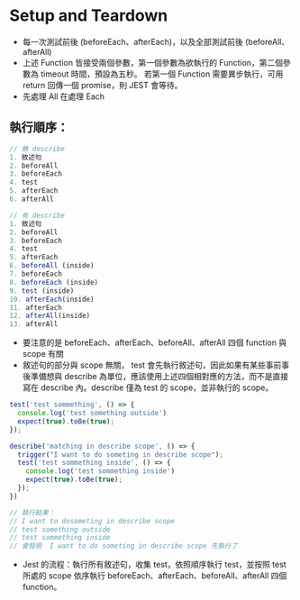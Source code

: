 # Setup and Teardown
- 每一次測試前後 (beforeEach、afterEach)，以及全部測試前後 (beforeAll、afterAll)
- 上述 Function 皆接受兩個參數，第一個參數為欲執行的 Function，第二個參數為 timeout 時間，預設為五秒。
若第一個 Function 需要異步執行，可用 return 回傳一個 promise，則 JEST 會等待。
- 先處理 All 在處理 Each


## 執行順序：

```javascript
// 無 describe 
1. 敘述句
2. beforeAll
3. beforeEach
4. test 
5. afterEach
6. afterAll
```

```javascript
// 有 describe
1. 敘述句
2. beforeAll
3. beforeEach
4. test 
5. afterEach
6. beforeAll (inside)
7. beforeEach
8. beforeEach (inside)
9. test (inside)
10. afterEach(inside)
11. afterEach
12. afterAll(inside)
13. afterAll
```

- 要注意的是  beforeEach、afterEach、beforeAll、afterAll 四個 function 與 scope 有關
- 敘述句的部分與 scope 無關， test 會先執行敘述句，因此如果有某些事前事後準備想與 describe 為單位，應該使用上述四個相對應的方法，而不是直接寫在  describe 內。describe 僅為 test 的 scope，並非執行的 scope。

```javascript
test('test sommething', () => {
  console.log('test something outside')
  expect(true).toBe(true);
});

describe('matching in describe scope', () => {
  trigger("I want to do someting in describe scope");
  test('test sommething inside', () => {
    console.log('test sommething inside')
    expect(true).toBe(true);
  });
})

// 執行結果：
// I want to dosometing in describe scope
// test something outside
// test sommething inside 
// 會發現  I want to do someting in describe scope 先執行了
```

- Jest 的流程：執行所有敘述句，收集 test，依照順序執行 test，並按照 test 所處的 scope 依序執行 beforeEach、afterEach、beforeAll、afterAll 四個 function。
